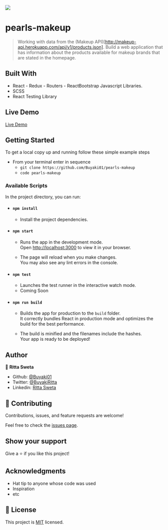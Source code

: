 ![](https://img.shields.io/badge/Microverse-blueviolet)

# pearls-makeup

> Working with data from the (Makeup API)[http://makeup-api.herokuapp.com/api/v1/products.json]. Build a web application that has information about the products available for makeup brands that are stated in the homepage.

## Built With

- React - Redux - Routers - ReactBootstrap Javascript Libraries.
- SCSS
- React Testing Library

## Live Demo
[Live Demo](https://elastic-bell-b8bcdf.netlify.app/)

## Getting Started

To get a local copy up and running follow these simple example steps

- From your terminal enter in sequence 
  - `git clone https://github.com/Buyaki01/pearls-makeup`
  - `code pearls-makeup`

### Available Scripts

In the project directory, you can run:

- #### `npm install`

  - Install the project dependencies.

- #### `npm start`

  - Runs the app in the development mode.\
Open [http://localhost:3000](http://localhost:3000) to view it in your browser.

  - The page will reload when you make changes.\
You may also see any lint errors in the console.

- #### `npm test`

  - Launches the test runner in the interactive watch mode. 
  - Coming Soon

- #### `npm run build`

  - Builds the app for production to the `build` folder.\
It correctly bundles React in production mode and optimizes the build for the best performance.

  - The build is minified and the filenames include the hashes.\
Your app is ready to be deployed!

## Author

👤 **Ritta Sweta**

- Github: [@Buyaki01](https://github.com/Buyaki01)
- Twitter: [@BuyakiRitta](https://twitter.com/BuyakiRitta)
- Linkedin: [Ritta Sweta](https://www.linkedin.com/in/ritta-sweta/)

## 🤝 Contributing

Contributions, issues, and feature requests are welcome!

Feel free to check the [issues page](https://github.com/Buyaki01/pearls-makeup/issues).

## Show your support

Give a ⭐️ if you like this project!

## Acknowledgments

- Hat tip to anyone whose code was used
- Inspiration
- etc

## 📝 License

This project is [MIT](./MIT.md) licensed.
